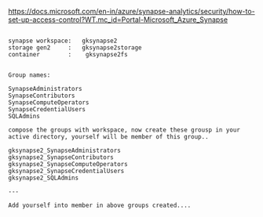 https://docs.microsoft.com/en-in/azure/synapse-analytics/security/how-to-set-up-access-control?WT.mc_id=Portal-Microsoft_Azure_Synapse

```

synapse workspace:   gksynapse2
storage gen2     :   gksynapse2storage
container        :    gksynapse2fs


Group names: 

SynapseAdministrators
SynapseContributors
SynapseComputeOperators
SynapseCredentialUsers
SQLAdmins

compose the groups with workspace, now create these grousp in your active directory, yourself will be member of this group..

gksynapse2_SynapseAdministrators
gksynapse2_SynapseContributors
gksynapse2_SynapseComputeOperators
gksynapse2_SynapseCredentialUsers
gksynapse2_SQLAdmins

---

Add yourself into member in above groups created....

```
